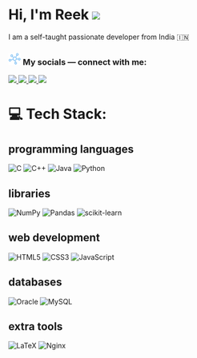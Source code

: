 # Hi, I'm Reek <img src="https://c.tenor.com/nebZyl8oN7IAAAAj/wave-hello.gif" width="40">
<p>I am a self-taught passionate developer from India 🇮🇳


<!-- the connect section -->
<h3 align="left"><img src="connect.png" width="25"/>  My socials — connect with me:</h3>


<p align="left">
<!--   Twitter -->
  <a href="https://twitter.com/reekdev" target="_blank">
    <img src="https://img.icons8.com/plasticine/400/000000/twitter--v2.png" width="50"/>
  </a>
<!--   LinkedIn -->
  <a href="https://www.linkedin.com/in/reekdev-ray/" target="_blank">
    <img src="https://img.icons8.com/plasticine/480/000000/linkedin.png" width="50"/>
  </a>
<!--   Facebook -->
  <a href="https://www.facebook.com/reek.1729" target="_blank">
    <img src="https://img.icons8.com/plasticine/400/000000/facebook-new.png" width="50"/>
  </a>
<!--   Mail -->
  <a href="mailto:ray.reekdev@gmail.com" target="_blank">
    <img src="https://img.icons8.com/plasticine/400/000000/gmail-new.png" width="50"/>
  </a>
</p>

# 💻 Tech Stack:
## programming languages
![C](https://img.shields.io/badge/C-00599C?style=for-the-badge&logo=c&logoColor=white)
![C++](https://img.shields.io/badge/C%2B%2B-00599C?style=for-the-badge&logo=c%2B%2B&logoColor=white)
![Java](https://img.shields.io/badge/Java-ED8B00?style=for-the-badge&logo=java&logoColor=white)
![Python](https://img.shields.io/badge/Python-14354C?style=for-the-badge&logo=python&logoColor=white)

## libraries
![NumPy](https://img.shields.io/badge/numpy-%23013243.svg?style=flat&logo=numpy&logoColor=white)
![Pandas](https://img.shields.io/badge/pandas-%23150458.svg?style=flat&logo=pandas&logoColor=white)
![scikit-learn](https://img.shields.io/badge/scikit--learn-%23F7931E.svg?style=flat&logo=scikit-learn&logoColor=white)

## web development
![HTML5](https://img.shields.io/badge/html5-%23E34F26.svg?style=flat&logo=html5&logoColor=white)
![CSS3](https://img.shields.io/badge/css3-%231572B6.svg?style=flat&logo=css3&logoColor=white)
![JavaScript](https://img.shields.io/badge/JavaScript-F7DF1E?style=flat&logo=javascript&logoColor=white)

## databases
![Oracle](https://img.shields.io/badge/Oracle-F80000?style=flat&logo=oracle&logoColor=white)
![MySQL](https://img.shields.io/badge/mysql-%2300f.svg?style=flat&logo=mysql&logoColor=white)

## extra tools
![LaTeX](https://img.shields.io/badge/latex-%23008080.svg?style=flat&logo=latex&logoColor=white)
![Nginx](https://img.shields.io/badge/nginx-%23009639.svg?style=flat&logo=nginx&logoColor=white)
